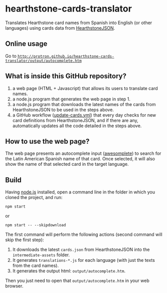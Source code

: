 # hearthstone-cards-translator

Translates Hearthstone card names from Spanish into English (or other languages) using cards data from [HearthstoneJSON](http://hearthstonejson.com/).

## Online usage

Go to [`http://protron.github.io/hearthstone-cards-translator/output/autocomplete.htm`](http://protron.github.io/hearthstone-cards-translator/output/autocomplete.htm)

## What is inside this GitHub repository?

1. a web page (HTML + Javascript) that allows its users to translate card names.
2. a node.js program that generates the web page in step 1.
3. a node.js program that downloads the latest names of the cards from HearthstoneJSON to be used in the steps above.
4. a GitHub workflow ([update-cards.yml](https://github.com/protron/hearthstone-cards-translator/blob/master/.github/workflows/update-cards.yml)) that every day checks for new card definitions from HearthstoneJSON, and if there are any, automatically updates all the code detailed in the steps above.

## How to use the web page?

The web page presents an autocomplete input ([awesomplete](https://leaverou.github.io/awesomplete/)) to search for the Latin American Spanish name of that card. Once selected, it will also show the name of that selected card in the target language.

## Build

Having [node.js](https://nodejs.org/) installed, open a command line in the folder in which you cloned the project, and run:

    npm start

or

    npm start -- --skipdownload

The first command will perform the following actions (second command will skip the first step):

1. It downloads the latest `cards.json` from HearthstoneJSON into the `intermediate-assets` folder.
2. It generates `translations-*.js` for each language (with just the texts from the card names).
3. It generates the output html: `output/autocomplete.htm`.

Then you just need to open that `output/autocomplete.htm` in your web browser.
